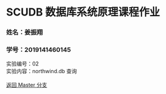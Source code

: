 # SCUDB 数据库系统原理课程作业<br>

### 姓名：姜振翔
### 学号：2019141460145

实验编号：02<br>
实验内容：northwind.db 查询<br>
<br>
[返回 Master 分支](https://github.com/RoyMikeJiang/scudb)
